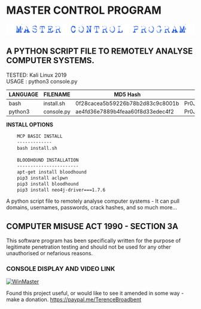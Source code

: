 # MASTER CONTROL PROGRAM
![Screenshot](picture0.png)
## A PYTHON SCRIPT FILE TO REMOTELY ANALYSE COMPUTER SYSTEMS.

TESTED: Kali Linux 2019 <br>
USAGE : python3 console.py

| LANGUAGE  | FILENAME   | MD5 Hash                         | Version          |
|------     |------      | -------                          | ----             |
| bash      | install.sh | 0f28cacea5b59226b78b2d83c9c8001b | Pr0J3CT_M@k30V3r |
| python3   | console.py | ae4fd36e7889b4feaa60f8d33edec4f2 | Pr0J3CT_M@k30V3r |

**INSTALL OPTIONS**

        MCP BASIC INSTALL
        -------------
        bash install.sh

        BLOODHOUND INSTALLATION
        -----------------------
        apt-get install bloodhound
        pip3 install aclpwn
        pip3 install bloodhound
        pip3 install neo4j-driver===1.7.6 

     	              
A python script file to remotely analyse computer systems - It can pull domains, usernames, passwords, crack hashes, and so much more...

## COMPUTER MISUSE ACT 1990 - SECTION 3A
This software program has been specifically written for the purpose of legitimate penetration testing and should not be used for any other unauthorised or nefarious reasons.

### CONSOLE DISPLAY AND VIDEO LINK
[![WinMaster](https://github.com/BroadbentT/WIN-MASTER/blob/master/picture1.png)](https://youtu.be/6kbGW_IIq2A "MasterConsole")

Found this project useful, or would like to see it amended in some way - make a donation.
https://paypal.me/TerenceBroadbent
